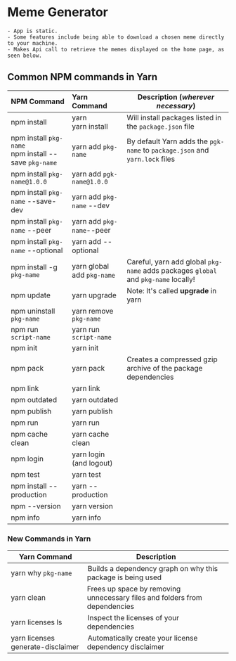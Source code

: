 # Meme Generator
    - App is static. 
    - Some features include being able to download a chosen meme directly to your machine.
    - Makes Api call to retrieve the memes displayed on the home page, as seen below.
  
    
## Common NPM commands in Yarn

|NPM Command | Yarn Command| Description (_wherever necessary_)|
|:---|:---|---|
|npm install|yarn <br/> yarn install|Will install packages listed in the `package.json` file|
|npm install `pkg-name` <br/> npm install --save `pkg-name`| yarn add `pkg-name`|By default Yarn adds the `pgk-name` to `package.json` and `yarn.lock` files|
|npm install `pkg-name@1.0.0` | yarn add `pgk-name@1.0.0`|
|npm install `pkg-name` --save-dev| yarn add `pkg-name` --dev|
|npm install `pkg-name` --peer| yarn add `pkg-name`--peer|
|npm install `pkg-name` --optional| yarn add --optional|
|npm install -g `pkg-name`| yarn global add `pkg-name`| Careful, yarn add global `pkg-name` adds packages `global` and `pkg-name` locally! |
|npm update | yarn upgrade| Note: It's called **upgrade** in yarn|
|npm uninstall `pkg-name`| yarn remove `pkg-name`|
|npm run `script-name`| yarn run `script-name`|
|npm init | yarn init|
|npm pack | yarn pack| Creates a compressed gzip archive of the package dependencies|
|npm link | yarn link|
|npm outdated | yarn outdated|
|npm publish | yarn publish|
|npm run | yarn run|
|npm cache clean | yarn cache clean|
|npm login | yarn login (and logout)|
|npm test | yarn test|
|npm install --production | yarn --production|
|npm  --version | yarn version|
|npm  info | yarn info|


### New Commands in Yarn
|Yarn Command | Description|
|---|---|
|yarn why `pkg-name` | Builds a dependency graph on why this package is being used|
|yarn clean | Frees up space by removing unnecessary files and folders from dependencies|
|yarn licenses ls | Inspect the licenses of your dependencies|
|yarn licenses generate-disclaimer | Automatically create your license dependency disclaimer|
